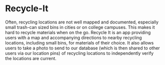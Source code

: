 # Recycle-It
Often, recycling locations are not well mapped and documented, especially small trash-can sized bins in cities or on college campuses. This makes it hard to recycle materials when on the go. Recycle It is an app providing users with a map and accompanying directions to nearby recycling locations, including small bins, for materials of their choice. It also allows users to take a photo to send to our database (which is then shared to other users via our location pins) of recycling locations to independently verify the locations are current.
